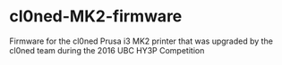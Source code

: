 # cl0ned-MK2-firmware
Firmware for the cl0ned Prusa i3 MK2 printer that was upgraded by the cl0ned team during the 2016 UBC HY3P Competition
